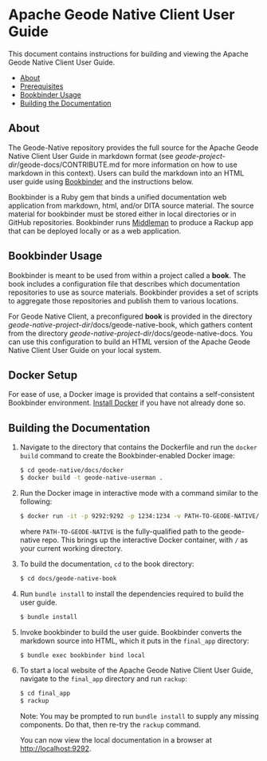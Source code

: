 # Apache Geode Native Client User Guide

This document contains instructions for building and viewing the Apache Geode Native Client User Guide.

- [About](#about)
- [Prerequisites](#prerequisites)
- [Bookbinder Usage](#bookbinder-usage)
- [Building the Documentation](#building-the-documentation)

## About

The Geode-Native repository provides the full source for the Apache Geode Native Client User Guide in markdown format (see _geode-project-dir_/geode-docs/CONTRIBUTE.md for more information on how to use markdown in this context). Users can build the markdown into an HTML user guide using [Bookbinder](https://github.com/pivotal-cf/bookbinder) and the instructions below.

Bookbinder is a Ruby gem that binds  a unified documentation web application from markdown, html, and/or DITA source material. The source material for bookbinder must be stored either in local directories or in GitHub repositories. Bookbinder runs [Middleman](http://middlemanapp.com/) to produce a Rackup app that can be deployed locally or as a web application.

## Bookbinder Usage

Bookbinder is meant to be used from within a project called a **book**. The book includes a configuration file that describes which documentation repositories to use as source materials. Bookbinder provides a set of scripts to aggregate those repositories and publish them to various locations.

For Geode Native Client, a preconfigured **book** is provided in the directory _geode-native-project-dir_/docs/geode-native-book, which gathers content from the directory _geode-native-project-dir_/docs/geode-native-docs. You can use this configuration to build an HTML version of the Apache Geode Native Client User Guide on your local system.

## Docker Setup

For ease of use, a Docker image is provided that contains a self-consistent Bookbinder environment. [Install Docker](https://docs.docker.com/install/) if you have not already done so.

## Building the Documentation

1. Navigate to the directory that contains the Dockerfile and run the `docker build` command to create the Bookbinder-enabled Docker image:

    ```bash
    $ cd geode-native/docs/docker
    $ docker build -t geode-native-userman .
    ```
    
1. Run the Docker image in interactive mode with a command similar to the following:

    ```bash
    $ docker run -it -p 9292:9292 -p 1234:1234 -v PATH-TO-GEODE-NATIVE/docs:/docs geode-native-userman
    ```

    where `PATH-TO-GEODE-NATIVE` is the fully-qualified path to the geode-native repo. This brings up the interactive Docker container, with `/` as your current working directory.

1. To build the documentation, `cd` to the book directory:

    ```bash
    $ cd docs/geode-native-book
    ```

1. Run `bundle install` to install the dependencies required to build the user guide.

    ```bash
    $ bundle install
    ```

1. Invoke bookbinder to build the user guide. Bookbinder converts the markdown source into HTML, which it puts in the `final_app` directory:

    ```bash
    $ bundle exec bookbinder bind local
    ```

1. To start a local website of the Apache Geode Native Client User Guide, navigate to the `final_app` directory and run `rackup`:

    ```bash
    $ cd final_app
    $ rackup
    ```

    Note: You may be prompted to run `bundle install` to supply any missing components. Do that, then re-try the `rackup` command.

   You can now view the local documentation in a browser at <http://localhost:9292>. 

